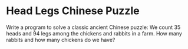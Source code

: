 # Head Legs Chinese Puzzle

Write a program to solve a classic ancient Chinese puzzle:
We count 35 heads and 94 legs among the chickens and rabbits in a farm. How many rabbits and how many chickens do we have?
